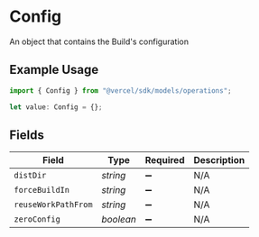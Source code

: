 # Config

An object that contains the Build's configuration

## Example Usage

```typescript
import { Config } from "@vercel/sdk/models/operations";

let value: Config = {};
```

## Fields

| Field               | Type                | Required            | Description         |
| ------------------- | ------------------- | ------------------- | ------------------- |
| `distDir`           | *string*            | :heavy_minus_sign:  | N/A                 |
| `forceBuildIn`      | *string*            | :heavy_minus_sign:  | N/A                 |
| `reuseWorkPathFrom` | *string*            | :heavy_minus_sign:  | N/A                 |
| `zeroConfig`        | *boolean*           | :heavy_minus_sign:  | N/A                 |